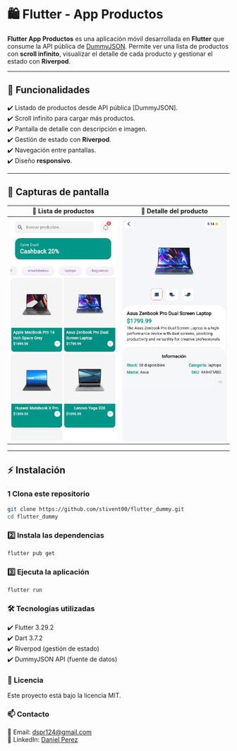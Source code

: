 # 🛍️ Flutter - App Productos

**Flutter App Productos** es una aplicación móvil desarrollada en **Flutter** que consume la API pública de [DummyJSON](https://dummyjson.com/). Permite ver una lista de productos con **scroll infinito**, visualizar el detalle de cada producto y gestionar el estado con **Riverpod**.

---

## 🚀 Funcionalidades

✔️ Listado de productos desde API pública [DummyJSON].  
✔️ Scroll infinito para cargar más productos.  
✔️ Pantalla de detalle con descripción e imagen.  
✔️ Gestión de estado con **Riverpod**.  
✔️ Navegación entre pantallas.  
✔️ Diseño **responsivo**.  

---

## 📸 Capturas de pantalla

| 📱 Lista de productos | 📱 Detalle del producto |
|----------------------|----------------------|
| ![Lista](assets/screenshots/lista-productos.JPG) | ![Detalle](assets/screenshots/detalle-producto.JPG) |

---

## ⚡ Instalación

### 1️ Clona este repositorio

```bash
git clone https://github.com/stivent00/flutter_dummy.git
cd flutter_dummy
```

### 2️⃣ Instala las dependencias

```bash
flutter pub get
```

### 3️⃣ Ejecuta la aplicación

```bash
flutter run
```

### 🛠️ Tecnologías utilizadas

✔️ Flutter 3.29.2  
✔️ Dart 3.7.2  
✔️ Riverpod (gestión de estado)  
✔️ DummyJSON API (fuente de datos)  


### 📄 Licencia  

Este proyecto está bajo la licencia MIT.


### 📫 Contacto

📧 Email: dspr124@gmail.com  
🔗 LinkedIn: [Daniel Perez](https://www.linkedin.com/in/danielperezroa/)
